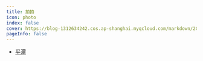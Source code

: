 ```yaml
---
title: 拍拍
icon: photo 
index: false
cover: https://blog-1312634242.cos.ap-shanghai.myqcloud.com/markdown/202305122sdf05406.jpg
pageInfo: false
---
```

- <HopeIcon icon="picture"/> [平潭](99平潭.md)
